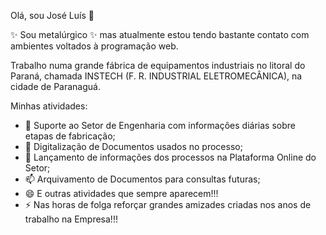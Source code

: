 Olá, sou José Luís 👋

✨ Sou metalúrgico ✨ mas atualmente estou tendo bastante contato com
ambientes voltados à programação web.

Trabalho numa grande fábrica de equipamentos industriais no litoral do Paraná,
chamada INSTECH (F. R. INDUSTRIAL ELETROMECÂNICA), na cidade de Paranaguá.

Minhas atividades:
- 🔭 Suporte ao Setor de Engenharia com informações diárias sobre etapas de fabricação;
- 👯 Digitalização de Documentos usados no processo;
- 💬 Lançamento de informações dos processos na Plataforma Online do Setor;
- 📫 Arquivamento de Documentos para consultas futuras;
- 😄 E outras atividades que sempre aparecem!!!
- ⚡ Nas horas de folga reforçar grandes amizades criadas nos anos de trabalho na Empresa!!!
